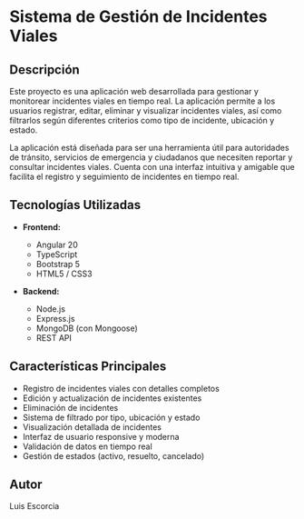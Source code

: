 # Sistema de Gestión de Incidentes Viales

## Descripción
Este proyecto es una aplicación web desarrollada para gestionar y monitorear incidentes viales en tiempo real. La aplicación permite a los usuarios registrar, editar, eliminar y visualizar incidentes viales, así como filtrarlos según diferentes criterios como tipo de incidente, ubicación y estado.

La aplicación está diseñada para ser una herramienta útil para autoridades de tránsito, servicios de emergencia y ciudadanos que necesiten reportar y consultar incidentes viales. Cuenta con una interfaz intuitiva y amigable que facilita el registro y seguimiento de incidentes en tiempo real.

## Tecnologías Utilizadas
- **Frontend:**
  - Angular 20
  - TypeScript
  - Bootstrap 5
  - HTML5 / CSS3

- **Backend:**
  - Node.js
  - Express.js
  - MongoDB (con Mongoose)
  - REST API

## Características Principales
- Registro de incidentes viales con detalles completos
- Edición y actualización de incidentes existentes
- Eliminación de incidentes
- Sistema de filtrado por tipo, ubicación y estado
- Visualización detallada de incidentes
- Interfaz de usuario responsive y moderna
- Validación de datos en tiempo real
- Gestión de estados (activo, resuelto, cancelado)
## Autor
Luis Escorcia